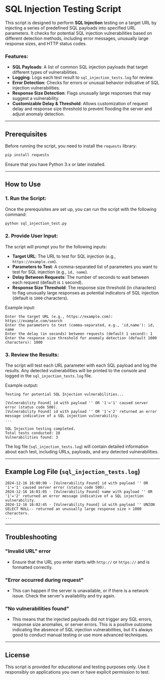 # SQL Injection Testing Script

This script is designed to perform **SQL Injection** testing on a target URL by injecting a series of predefined SQL payloads into specified URL parameters. It checks for potential SQL injection vulnerabilities based on different detection methods, including error messages, unusually large response sizes, and HTTP status codes.

### Features:
- **SQL Payloads**: A list of common SQL injection payloads that target different types of vulnerabilities.
- **Logging**: Logs each test result to `sql_injection_tests.log` for review.
- **Error Detection**: Checks for errors or unusual behavior indicative of SQL injection vulnerabilities.
- **Response Size Detection**: Flags unusually large responses that may suggest a vulnerability.
- **Customizable Delay & Threshold**: Allows customization of request delay and response size threshold to prevent flooding the server and adjust anomaly detection.

---

## Prerequisites

Before running the script, you need to install the `requests` library:

```bash
pip install requests
```

Ensure that you have Python 3.x or later installed.

---

## How to Use

### 1. Run the Script:
Once the prerequisites are set up, you can run the script with the following command:

```bash
python sql_injection_test.py
```

### 2. Provide User Input:
The script will prompt you for the following inputs:

- **Target URL**: The URL to test for SQL injection (e.g., `https://example.com`).
- **Parameters to Test**: A comma-separated list of parameters you want to test for SQL injection (e.g., `id, name`).
- **Delay Between Requests**: The number of seconds to wait between each request (default is `1` second).
- **Response Size Threshold**: The response size threshold (in characters) to flag unusually large responses as potential indicators of SQL injection (default is `1000` characters).

Example input:
```
Enter the target URL (e.g., https://example.com): https://example.com/search
Enter the parameters to test (comma-separated, e.g., 'id,name'): id, name
Enter the delay (in seconds) between requests (default 1 second): 1
Enter the response size threshold for anomaly detection (default 1000 characters): 1000
```

### 3. Review the Results:
The script will test each URL parameter with each SQL payload and log the results. Any detected vulnerabilities will be printed to the console and logged in the `sql_injection_tests.log` file.

Example output:
```
Testing for potential SQL Injection vulnerabilities...

[Vulnerability Found] id with payload '' OR '1'='1' caused server error (status code 500).
[Vulnerability Found] id with payload '' OR '1'='2' returned an error message indicative of a SQL injection vulnerability.
...

SQL Injection testing completed.
Total tests conducted: 10
Vulnerabilities found: 3
```

The log file (`sql_injection_tests.log`) will contain detailed information about each test, including URLs, payloads, and any detected vulnerabilities.

---

## Example Log File (`sql_injection_tests.log`)

```
2024-12-16 16:00:00 - [Vulnerability Found] id with payload '' OR '1'='1' caused server error (status code 500).
2024-12-16 16:01:05 - [Vulnerability Found] name with payload '' OR '1'='2' returned an error message indicative of a SQL injection vulnerability.
2024-12-16 16:02:45 - [Vulnerability Found] id with payload '' UNION SELECT NULL-- returned an unusually large response size > 1000 characters.
...
```

---

## Troubleshooting

### "Invalid URL" error
- Ensure that the URL you enter starts with `http://` or `https://` and is formatted correctly.

### "Error occurred during request"
- This can happen if the server is unavailable, or if there is a network issue. Check the server's availability and try again.

### "No vulnerabilities found"
- This means that the injected payloads did not trigger any SQL errors, response size anomalies, or server errors. This is a positive outcome indicating the absence of SQL injection vulnerabilities, but it's always good to conduct manual testing or use more advanced techniques.

---

## License

This script is provided for educational and testing purposes only. Use it responsibly on applications you own or have explicit permission to test.

